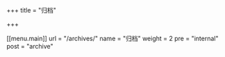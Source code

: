+++
title = "归档"

+++

[[menu.main]]
    url = "/archives/"
    name = "归档"
    weight = 2
    pre = "internal"
    post = "archive"

